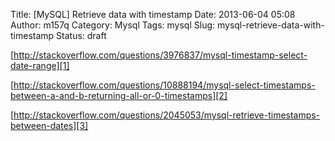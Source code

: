 Title: [MySQL] Retrieve data with timestamp
Date: 2013-06-04 05:08
Author: m157q
Category: Mysql
Tags: mysql
Slug: mysql-retrieve-data-with-timestamp
Status: draft

[http://stackoverflow.com/questions/3976837/mysql-timestamp-select-date-range][1]    
    
[http://stackoverflow.com/questions/10888194/mysql-select-timestamps-between-a-and-b-returning-all-or-0-timestamps][2]    
    
[http://stackoverflow.com/questions/2045053/mysql-retrieve-timestamps-between-dates][3]  
  
[1]: http://stackoverflow.com/questions/3976837/mysql-timestamp-select-date-range  
[2]: http://stackoverflow.com/questions/10888194/mysql-select-timestamps-between-a-and-b-returning-all-or-0-timestamps  
[3]: http://stackoverflow.com/questions/2045053/mysql-retrieve-timestamps-between-dates  
